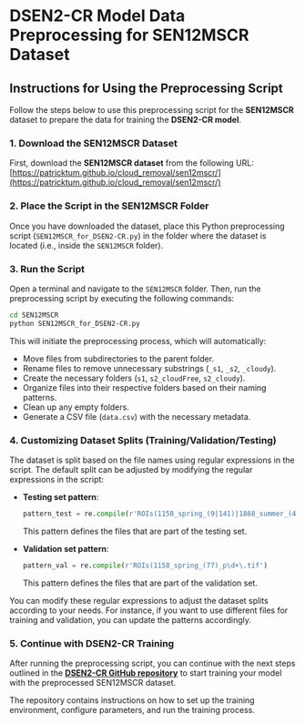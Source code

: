 # DSEN2-CR Model Data Preprocessing for SEN12MSCR Dataset

## Instructions for Using the Preprocessing Script

Follow the steps below to use this preprocessing script for the **SEN12MSCR** dataset to prepare the data for training the **DSEN2-CR model**.

### 1. Download the SEN12MSCR Dataset
First, download the **SEN12MSCR dataset** from the following URL:  
[https://patricktum.github.io/cloud_removal/sen12mscr/](https://patricktum.github.io/cloud_removal/sen12mscr/)

### 2. Place the Script in the SEN12MSCR Folder
Once you have downloaded the dataset, place this Python preprocessing script (`SEN12MSCR_for_DSEN2-CR.py`) in the folder where the dataset is located (i.e., inside the `SEN12MSCR` folder).

### 3. Run the Script
Open a terminal and navigate to the `SEN12MSCR` folder. Then, run the preprocessing script by executing the following commands:

```bash
cd SEN12MSCR
python SEN12MSCR_for_DSEN2-CR.py
```

This will initiate the preprocessing process, which will automatically:

- Move files from subdirectories to the parent folder.
- Rename files to remove unnecessary substrings (`_s1`, `_s2`, `_cloudy`).
- Create the necessary folders (`s1`, `s2_cloudFree`, `s2_cloudy`).
- Organize files into their respective folders based on their naming patterns.
- Clean up any empty folders.
- Generate a CSV file (`data.csv`) with the necessary metadata.

### 4. Customizing Dataset Splits (Training/Validation/Testing)

The dataset is split based on the file names using regular expressions in the script. The default split can be adjusted by modifying the regular expressions in the script:

- **Testing set pattern**:
  ```python
  pattern_test = re.compile(r'ROIs(1158_spring_(9|141)|1868_summer_(43|89|146)|1970_fall_(57|27|135)|2017_winter_(130|146|49))_p\d+\.tif')
  ```
  This pattern defines the files that are part of the testing set.

- **Validation set pattern**:
  ```python
  pattern_val = re.compile(r'ROIs(1158_spring_(77)_p\d+\.tif')
  ```
  This pattern defines the files that are part of the validation set.

You can modify these regular expressions to adjust the dataset splits according to your needs. For instance, if you want to use different files for training and validation, you can update the patterns accordingly.

### 5. Continue with DSEN2-CR Training

After running the preprocessing script, you can continue with the next steps outlined in the [**DSEN2-CR GitHub repository**](https://github.com/ameraner/dsen2-cr) to start training your model with the preprocessed SEN12MSCR dataset.

The repository contains instructions on how to set up the training environment, configure parameters, and run the training process.
